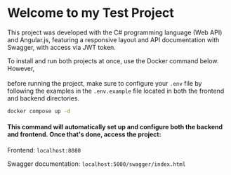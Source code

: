 # Welcome to my Test Project

This project was developed with the C# programming language (Web API) and Angular.js, 
featuring a responsive layout and API documentation with Swagger, with access via JWT token.

To install and run both projects at once, use the Docker command below. However, 
<br></br>
before running the project, make sure to configure your `.env` file by following the examples in the `.env.example` file located in both the frontend and backend directories.

```bash
docker compose up -d
```

#### This command will automatically set up and configure both the backend and frontend. Once that's done, access the project:

Frontend: ```localhost:8080```

Swagger documentation: ```localhost:5000/swagger/index.html```
